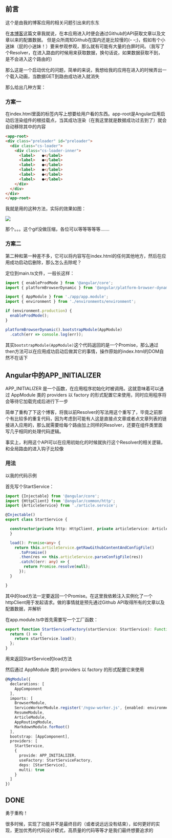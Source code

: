 ## 前言

这个是由我的博客应用的相关问题引出来的东东

在[本博客](http://liangniang.xyz/article/main)这篇文章我就说，在本应用进入时便会通过Github的API获取文章以及文章以来的配置数据。
但是众所周知Github在国内还是比较慢的(ｰ ｰ;)，假如有个小迷妹（屁的小迷妹！）要来参观参观，那么就有可能有大量的白屏时间。（我写了个Resolver，在进入路由的时候用来获取数据，换句话说，如果数据获取不到，是不会进入这个路由的）

那么这是一个启动优化的问题，简单的来说，我想给我的应用在进入的时候弄出一个载入动画，当数据GET到路由成功进入就消失

那么给出几种方案：

### 方案一

在index.html里面的<app-root></app-root>标签内写上想要给用户看的东西。app-root是Angular应用启动后渲染组件的根挂载点，当其成功渲染（在我这里就是数据成功过去到了）就会自动移除其中的内容

```html
<app-root>
<div class="preloader" id="preloader">
  <div class="cs-loader">
    <div class="cs-loader-inner">
      <label>	●</label>
      <label>	●</label>
      <label>	●</label>
      <label>	●</label>
      <label>	●</label>
      <label>	●</label>
    </div>
  </div>
</div>
</app-root>

```

我就是用的这种方法，实际的效果如图：


![](https://raw.githubusercontent.com/Lurance/X/Articles/imgs/Gif_20180514_200450.gif)

那个。。。这个gif没做压缩，各位可以等等等等等.......


### 方案二

第二种和第一种差不多，它可以将内容写在index.html的任何其他地方，然后在应用成功启动后删除，那么怎么去除呢？

定位到main.ts文件，一般长这样：

```typescript
import { enableProdMode } from '@angular/core';
import { platformBrowserDynamic } from '@angular/platform-browser-dynamic';

import { AppModule } from './app/app.module';
import { environment } from './environments/environment';

if (environment.production) {
  enableProdMode();
}

platformBrowserDynamic().bootstrapModule(AppModule)
  .catch(err => console.log(err));
```

其实```bootstrapModule(AppModule)```这个代码返回的是一个Promise，那么通过then方法可以在应用成功启动后做其它的事情，操作原始的index.html的DOM自然不在话下


## Angular中的APP_INITIALIZER

APP_INITIALIZER 是一个函数，在应用程序初始化时被调用。这就意味着可以通过 AppModule 类的 providers 以 factory 的形式配置它来使用，同时应用程序将会等待它加载完成后进行下一步

简单了重构了下这个博客，将我以前Resolver的写法用这个重写了，毕竟之前那个有比较多的重复代码，因为考虑到可能有人这是直接点文章或者点文章列表的链接进入应用的，那么就需要给每个路由加上同样的Resolver，还要在组件类里面写几乎相同的处理代码逻辑。

事实上，利用这个API可以在应用初始化的时候就执行这个Resolver的相关逻辑，和全局路由的进入钩子比较像

### 用法

以我的代码示例

首先写个StartService：

```typescript
import {Injectable} from '@angular/core';
import {HttpClient} from '@angular/common/http';
import {ArticleService} from './article.service';

@Injectable()
export class StartService {

  constructor(private http: HttpClient, private articleService: ArticleService) {
  }

  load(): Promise<any> {
    return this.articleService.getRawGithubContentAndConfigFile()
      .toPromise()
      .then(res => this.articleService.parseConfigFile(res))
      .catch((err: any) => {
        return Promise.resolve(null);
      });
  }

}

```

其中的load方法一定要返回一个Promise。在这里我依赖注入实例化了一个httpClient用于发起请求。做的事情就是预先通过Github API取得所有的文章以及配置数据，并解析


在app.module.ts中首先需要写一个工厂函数：

```typescript
export function StartServiceFactory(startService: StartService): Function {
  return () => {
    return startService.load();
  };
}
```

用来返回StartService的load方法

然后通过 AppModule 类的 providers 以 factory 的形式配置它来使用

```typescript
@NgModule({
  declarations: [
    AppComponent
  ],
  imports: [
    BrowserModule,
    ServiceWorkerModule.register('/ngsw-worker.js', {enabled: environment.production}),
    ResumeModule,
    ArticleModule,
    AppRoutingModule,
    MarkdownModule.forRoot()
  ],
  bootstrap: [AppComponent],
  providers: [
    StartService,
    {
      provide: APP_INITIALIZER,
      useFactory: StartServiceFactory,
      deps: [StartService],
      multi: true
    }
  ]
})
```

## DONE

勇于重构！

很多时候，实现了功能并不是最终目的（或者说远远没有结束），如何更好的实现，更加优秀的代码设计模式，高质量的代码等等才是我们最终想要追求的
